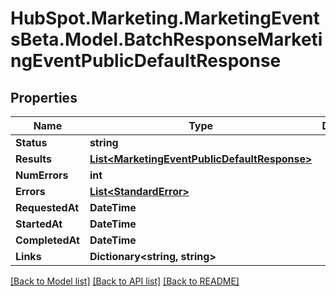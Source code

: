 # HubSpot.Marketing.MarketingEventsBeta.Model.BatchResponseMarketingEventPublicDefaultResponse

## Properties

Name | Type | Description | Notes
------------ | ------------- | ------------- | -------------
**Status** | **string** |  | 
**Results** | [**List&lt;MarketingEventPublicDefaultResponse&gt;**](MarketingEventPublicDefaultResponse.md) |  | 
**NumErrors** | **int** |  | [optional] 
**Errors** | [**List&lt;StandardError&gt;**](StandardError.md) |  | [optional] 
**RequestedAt** | **DateTime** |  | [optional] 
**StartedAt** | **DateTime** |  | 
**CompletedAt** | **DateTime** |  | 
**Links** | **Dictionary&lt;string, string&gt;** |  | [optional] 

[[Back to Model list]](../README.md#documentation-for-models) [[Back to API list]](../README.md#documentation-for-api-endpoints) [[Back to README]](../README.md)

